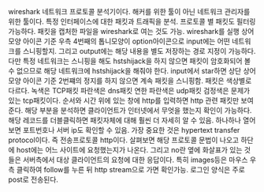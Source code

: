 wireshark 네트워크 프로토콜 분석기이다.
해커를 위한 툴이 아닌 네트워크 관리자를 위한 툴이다.
특정 인터페이스에 대한 패킷과 트래픽을 분석.
프로토콜 별 패킷도 필터링 가능하다.
패킷을 캡처한 파일을 wireshark로 여는 것도 가능.
wireshark를 실행 상어모양 아이콘 기준 우측 4번째의 톱니모양이 option아이콘으로 
input에는 어떤 네트워크를 스니핑할지.
그리고 output에는 해당 내용을 별도 저장하는 경로 지정이 가능하다.
다만 특정 네트워크는 스니핑을 해도 hstshijack을 하지 않으면
패킷이 암호화되어 볼 수 없으므로 해당 네트워크에 hstshijack을 해줘야 한다.
input에서 star하면 상단 상어모양 아이콘 기준 2번쨰의 정지를 하지 않으면 계속 패킷을 스니핑함.
패킷은 색상별로 다르다.
녹색은 TCP패킷
파란색은 dns패킷
연한 파란색은 udp패킷
검정색은 문제가 있는 tcp패킷이다.
순서와 시간 위에 있는 창에 http를 입력하면
http 관련 패킷만 보여준다.
해당 부분을 분석하면 클라이언트가 인터넷에서 무엇을 했는지 확인이 가능하다.
해당 레코드를 더블클릭하면 패킷자체에 대해 훨씬 더 자세히 알 수 있음.
하나하나 열어보면 포트번호나 서버 ip도 확인할 수 있음.
가장 중요한 것은 hypertext transfer protocol이다.
즉 전송프로토콜 http이다.
살펴보면 해당 프로토콜 문법이 나오고
하단에 host에는 어느 사이트에 요청했는지가 나온다.
그리고 no란 옆에 화살표가 있는 것들은 서버측에서 대상 클라이언트의 요청에 대한 응답이다.
특히 images등은 마우스 우측 클릭하여 follow를 누른 뒤 http stream으로 가면 확인가능.
로그인 양식은 주로 post로 전송된다.
